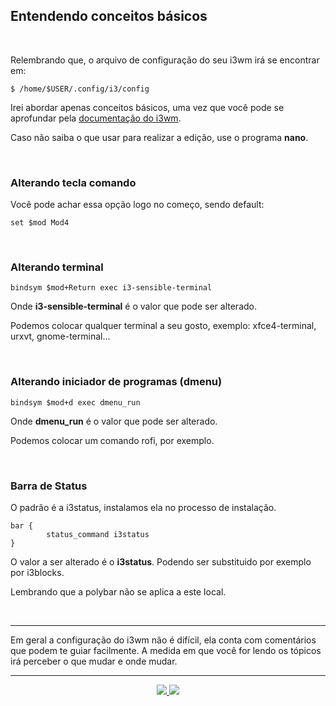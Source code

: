 <h2>Entendendo conceitos básicos</h2>

<br>

<p>Relembrando que, o arquivo de configuração do seu i3wm irá se encontrar em:</p>

```shell
$ /home/$USER/.config/i3/config
```

<p>Irei abordar apenas conceitos básicos, uma vez que você pode se aprofundar pela <a href="https://i3wm.org/docs/">documentação do i3wm</a>.</p>

<p>Caso não saiba o que usar para realizar a edição, use o programa <b>nano</b>. </p>

<br>


<h3>Alterando tecla comando</h3>
<p>Você pode achar essa opção logo no começo, sendo default: </p>

```shell
set $mod Mod4
```

<br>

<h3>Alterando terminal</h3>

```shell
bindsym $mod+Return exec i3-sensible-terminal
```

<p>Onde <b>i3-sensible-terminal</b> é o valor que pode ser alterado.</p>
<p>Podemos colocar qualquer terminal a seu gosto, exemplo: xfce4-terminal, urxvt, gnome-terminal...</p>

<br>

<h3>Alterando iniciador de programas (dmenu)</h3>

```shell
bindsym $mod+d exec dmenu_run
```

<p>Onde <b>dmenu_run</b> é o valor que pode ser alterado.</p>
<p>Podemos colocar um comando rofi, por exemplo.</p>

<br>

<h3>Barra de Status</h3>
<p>O padrão é a i3status, instalamos ela no processo de instalação.</p>

```shell
bar {
        status_command i3status
}
```

<p>O valor a ser alterado é o <b>i3status</b>. Podendo ser substituido por exemplo por i3blocks.</p>
<p>Lembrando que a polybar não se aplica a este local.</p>

<br>

<hr>

<p>Em geral a configuração do i3wm não é difícil, ela conta com comentários que podem te guiar facilmente. A medida em que você for lendo os tópicos irá perceber o que mudar e onde mudar.</p>

<hr>

<p align="center">
	<a href="../02 - Usabilidade/2.3-Matando_processos.md">
	  <img src="https://img.shields.io/badge/voltar-red?&style=for-the-badge"/>
	</a>
	<a href="3.2-Criando_atalhos.md">
	  <img src="https://img.shields.io/badge/próximo-blue?&style=for-the-badge"/>
	</a>
</p>


